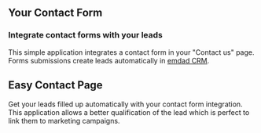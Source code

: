 Your Contact Form
-----------------

### Integrate contact forms with your leads

This simple application integrates a contact form in your "Contact us" page.
Forms submissions create leads automatically in <a href="https://www.emdad.com/app/crm">emdad CRM</a>.

Easy Contact Page
-----------------

Get your leads filled up automatically with your contact form integration. This
application allows a better qualification of the lead which is perfect to link
them to marketing campaigns.

